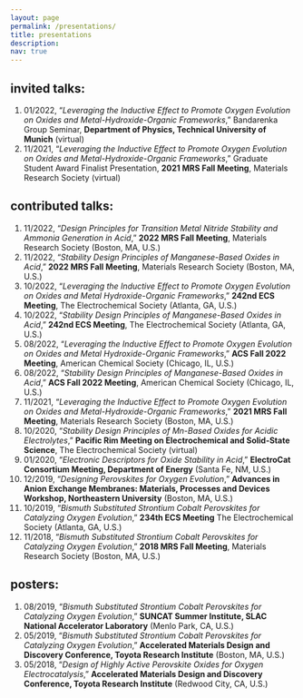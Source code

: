```yaml
---
layout: page
permalink: /presentations/
title: presentations
description:
nav: true
---
```


## invited talks:

1. 01/2022, “*Leveraging the Inductive Effect to Promote Oxygen Evolution on Oxides and Metal-Hydroxide-Organic Frameworks*,” Bandarenka Group Seminar, **Department of Physics, Technical University of Munich** (virtual)
2. 11/2021, “*Leveraging the Inductive Effect to Promote Oxygen Evolution on Oxides and Metal-Hydroxide-Organic Frameworks*,” Graduate Student Award Finalist Presentation, **2021 MRS Fall Meeting**, Materials Research
Society (virtual)

## contributed talks:

1. 11/2022, “*Design Principles for Transition Metal Nitride Stability and Ammonia Generation in Acid*,” **2022 MRS Fall Meeting**, Materials Research Society (Boston, MA, U.S.)
2. 11/2022, “*Stability Design Principles of Manganese-Based Oxides in Acid*,” **2022 MRS Fall Meeting**, Materials Research Society (Boston, MA, U.S.)
3. 10/2022, “*Leveraging the Inductive Effect to Promote Oxygen Evolution on Oxides and Metal Hydroxide-Organic Frameworks*,” **242nd ECS Meeting**, The Electrochemical Society (Atlanta, GA, U.S.)
4. 10/2022, “*Stability Design Principles of Manganese-Based Oxides in Acid*,” **242nd ECS Meeting**, The Electrochemical Society (Atlanta, GA, U.S.)
5. 08/2022, “*Leveraging the Inductive Effect to Promote Oxygen Evolution on Oxides and Metal Hydroxide-Organic Frameworks*,” **ACS Fall 2022 Meeting**, American Chemical Society (Chicago, IL, U.S.)
6. 08/2022, “*Stability Design Principles of Manganese-Based Oxides in Acid*,” **ACS Fall 2022 Meeting**, American Chemical Society (Chicago, IL, U.S.)
7. 11/2021, “*Leveraging the Inductive Effect to Promote Oxygen Evolution on Oxides and Metal-Hydroxide-Organic Frameworks*,” **2021 MRS Fall Meeting**, Materials Research Society (Boston, MA, U.S.)
8. 10/2020, “*Stability Design Principles of Mn-Based Oxides for Acidic Electrolytes*,” **Pacific Rim Meeting on Electrochemical and Solid-State Science**, The Electrochemical Society (virtual)
9. 01/2020, “*Electronic Descriptors for Oxide Stability in Acid*,” **ElectroCat Consortium Meeting, Department of Energy** (Santa Fe, NM, U.S.)
10. 12/2019, “*Designing Perovskites for Oxygen Evolution*,” **Advances in Anion Exchange Membranes: Materials, Processes and Devices Workshop, Northeastern University** (Boston, MA, U.S.)
11. 10/2019, “*Bismuth Substituted Strontium Cobalt Perovskites for Catalyzing Oxygen Evolution*,” **234th ECS Meeting** The Electrochemical Society (Atlanta, GA, U.S.)
12. 11/2018, “*Bismuth Substituted Strontium Cobalt Perovskites for Catalyzing Oxygen Evolution*,” **2018 MRS Fall Meeting**, Materials Research Society (Boston, MA, U.S.)

## posters:

1. 08/2019, “*Bismuth Substituted Strontium Cobalt Perovskites for Catalyzing Oxygen Evolution*,” **SUNCAT Summer Institute, SLAC National Accelerator Laboratory** (Menlo Park, CA, U.S.)
2. 05/2019, “*Bismuth Substituted Strontium Cobalt Perovskites for Catalyzing Oxygen Evolution*,” **Accelerated Materials Design and Discovery Conference, Toyota Research Institute** (Boston, MA, U.S.)
3. 05/2018, “*Design of Highly Active Perovskite Oxides for Oxygen Electrocatalysis*,” **Accelerated Materials Design and Discovery Conference, Toyota Research Institute** (Redwood City, CA, U.S.)
